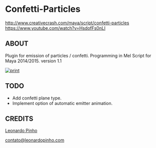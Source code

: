 Confetti-Particles
==================
http://www.creativecrash.com/maya/script/confetti-particles
https://www.youtube.com/watch?v=HsdofFs0nLI

ABOUT
-----
Plugin for emission of particles / confetti.
Programming in Mel Script for Maya 2014/2015.
version 1.1

[![print](http://www.leonardopinho.com/imgs/print.jpg)](http://www.leonardopinho.com/)

TODO
-----
- Add confetti plane type.
- Implement option of automatic emitter animation.

CREDITS
-----
[Leonardo Pinho](http:/www.github.com/leonardopinho)

contato@leonardopinho.com
